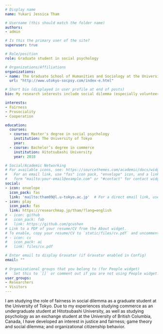 ```yaml
---
# Display name
name: Yukari Jessica Tham

# Username (this should match the folder name)
authors:
- admin

# Is this the primary user of the site?
superuser: true

# Role/position
role: Graduate student in social psychology 

# Organizations/Affiliations
organizations:
- name: The Graduate School of Humanities and Sociology at the University of Tokyo, Japan.
  url: "http://www.utokyo-socpsy.com/index-e.html"

# Short bio (displayed in user profile at end of posts)
bio: My research interests include social dilemma (especially volunteer's dilemma) and a sense of fairness.

interests:
- Fairness
- Prosociality
- Cooperation

education:
  courses:
  - course: Master's degree in social psychology
    institution: The University of Tokyo
    year: 
  - course: Bachelor’s degree in commerce
    institution: Hitotsubashi University
    year: 2018

# Social/Academic Networking
# For available icons, see: https://sourcethemes.com/academic/docs/widgets/#icons
#   For an email link, use "fas" icon pack, "envelope" icon, and a link in the
#   form "mailto:your-email@example.com" or "#contact" for contact widget.
social:
- icon: envelope
  icon_pack: fas
  link: 'mailto:tham09@l.u-tokyo.ac.jp'  # For a direct email link, use "mailto:test@example.org".
- icon: play
  icon_pack: fas
  link: https://researchmap.jp/tham/?lang=english
# - icon: github
#   icon_pack: fab
#   link: https://github.com/gcushen
# Link to a PDF of your resume/CV from the About widget.
# To enable, copy your resume/CV to `static/files/cv.pdf` and uncomment the lines below.  
# - icon: cv
#   icon_pack: ai
#   link: files/cv.pdf

# Enter email to display Gravatar (if Gravatar enabled in Config)
email: ""
  
# Organizational groups that you belong to (for People widget)
#   Set this to `[]` or comment out if you are not using People widget.  
user_groups:
- Researchers
- Visitors
---
```


I am studying the role of fairness in social dilemma as a graduate student at the University of Tokyo. Due to my experiences studying commerce as an undergraduate student at Hitotsubashi University, as well as studying psychology as an exchange student at the University of British Columbia, Canada, I have developed an interest in justice and fairness; game theory and social dilemma; and organizational citizenship behavior.
